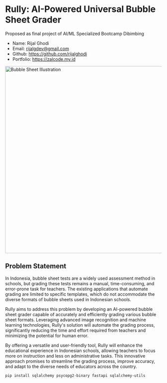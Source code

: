 # Rully: AI-Powered Universal Bubble Sheet Grader

Proposed as final project of AI/ML Specialized Bootcamp Dibimbing

- Name: Rijal Ghodi
- Email: rijalgdev@gmail.com
- Github: https://github.com/rijalghodi
- Portfolio: https://zalcode.my.id

<img src="https://t3.ftcdn.net/jpg/03/07/88/98/360_F_307889892_dSTifVpnJZiuq82l1efgXSjcABKAwSlP.jpg" width="600px" height="auto" alt="Bubble Sheet Illustration"/>

## Problem Statement

In Indonesia, bubble sheet tests are a widely used assessment method in schools, but grading these tests remains a manual, time-consuming, and error-prone task for teachers. The existing applications that automate grading are limited to specific templates, which do not accommodate the diverse formats of bubble sheets used in Indonesian schools.

Rully aims to address this problem by developing an AI-powered bubble sheet grader capable of accurately and efficiently grading various bubble sheet formats. Leveraging advanced image recognition and machine learning technologies, Rully's solution will automate the grading process, significantly reducing the time and effort required from teachers and minimizing the potential for human error.

By offering a versatile and user-friendly tool, Rully will enhance the educational experience in Indonesian schools, allowing teachers to focus more on instruction and less on administrative tasks. This innovative approach promises to streamline the grading process, improve accuracy, and adapt to the diverse needs of educators across the country.

```
pip install sqlalchemy psycopg2-binary fastapi sqlalchemy-utils
```
